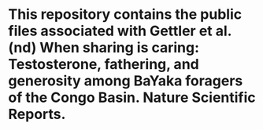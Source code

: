 # This repository contains the public files associated with Gettler et al. (nd) When sharing is caring: Testosterone, fathering, and generosity among BaYaka foragers of the Congo Basin. Nature Scientific Reports.

